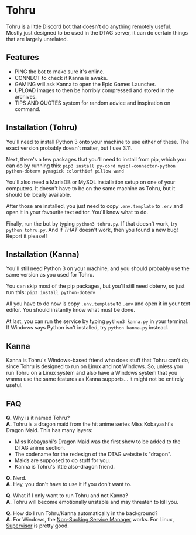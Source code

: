 # Tohru
Tohru is a little Discord bot that doesn't do anything remotely useful.  
Mostly just designed to be used in the DTAG server, it can do certain things that are largely unrelated.

## Features
  * PING the bot to make sure it's online.
  * CONNECT to check if Kanna is awake.
  * GAMING will ask Kanna to open the Epic Games Launcher.
  * UPLOAD images to then be horribly compressed and stored in the archives.
  * TIPS AND QUOTES system for random advice and inspiration on command.

## Installation (Tohru)
You'll need to install Python 3 onto your machine to use either of these. The exact version probably doesn't matter, but I use 3.11.

Next, there's a few packages that you'll need to install from pip, which you can do by running this: `pip3 install py-cord mysql-connector-python python-dotenv pymagick colorthief pillow wand`

You'll also need a MariaDB or MySQL installation setup on one of your computers. It doesn't have to be on the same machine as Tohru, but it should be locally available.

After those are installed, you just need to copy `.env.template` to `.env` and open it in your favourite text editor. You'll know what to do.

Finally, run the bot by typing `python3 tohru.py`. If that doesn't work, try `python tohru.py`. And if *THAT* doesn't work, then you found a new bug! Report it please!!

## Installation (Kanna)
You'll still need Python 3 on your machine, and you should probably use the same version as you used for Tohru.

You can skip most of the pip packages, but you'll still need dotenv, so just run this: `pip3 install python-dotenv`

All you have to do now is copy `.env.template` to `.env` and open it in your text editor. You should instantly know what must be done.

At last, you can run the service by typing `python3 kanna.py` in your terminal. If Windows says Python isn't installed, try `python kanna.py` instead.

## Kanna
Kanna is Tohru's Windows-based friend who does stuff that Tohru can't do, since Tohru is designed to run on Linux and not Windows.
So, unless you run Tohru on a Linux system and also have a Windows system that you wanna use the same features as Kanna supports... it might not be entirely useful.

## FAQ
**Q.** Why is it named Tohru?  
**A.** Tohru is a dragon maid from the hit anime series Miss Kobayashi's Dragon Maid. This has many layers:
  * Miss Kobayashi's Dragon Maid was the first show to be added to the DTAG anime section.
  * The codename for the redesign of the DTAG website is "dragon".
  * Maids are supposed to do stuff for you.
  * Kanna is Tohru's little also-dragon friend.

**Q.** Nerd.  
**A.** Hey, you don't have to use it if you don't want to.

**Q.** What if I only want to run Tohru and not Kanna?  
**A.** Tohru will become emotionally unstable and may threaten to kill you.

**Q.** How do I run Tohru/Kanna automatically in the background?  
**A.** For Windows, the [Non-Sucking Service Manager](http://nssm.cc/) works. For Linux, [Supervisor](http://supervisord.org/) is pretty good.
